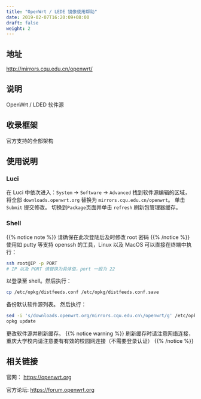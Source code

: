 ```yaml
---
title: "OpenWrt / LEDE 镜像使用帮助"
date: 2019-02-07T16:20:09+08:00
draft: false
weight: 2
---
```

## 地址
http://mirrors.cqu.edu.cn/openwrt/
## 说明
OpenWrt / LDED 软件源
## 收录框架
官方支持的全部架构
## 使用说明
### Luci
在 Luci 中依次进入：`System` -> `Software` -> `Advanced`
找到软件源编辑的区域，将全部 `downloads.openwrt.org` 替换为 `mirrors.cqu.edu.cn/openwrt`。
单击 `Submit` 提交修改。
切换到`Package`页面并单击 `refresh` 刷新包管理器缓存。
### Shell
{{% notice note %}}
请确保在此次登陆后及时修改 root 密码
{{% /notice %}}
使用如 putty 等支持 openssh 的工具，Linux 以及 MacOS 可以直接在终端中执行：
```bash
ssh root@IP -p PORT
# IP 以及 PORT 请替换为具体值，port 一般为 22
```
以登录至 shell。然后执行：
```bash
cp /etc/opkg/distfeeds.conf /etc/opkg/distfeeds.conf.save
```
备份默认软件源列表。
然后执行：
```bash
sed -i 's/downloads.openwrt.org/mirrors.cqu.edu.cn\/openwrt/g' /etc/opkg/distfeeds.conf
opkg update
```
更改软件源并刷新缓存。
{{% notice warning %}}
刷新缓存时请注意网络连接，重庆大学校内请注意要有有效的校园网连接（不需要登录认证）
{{% /notice %}}
## 相关链接
官网：
https://openwrt.org

官方论坛:
https://forum.openwrt.org

